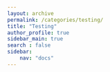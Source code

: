 ```yaml
---
layout: archive
permalink: /categories/testing/
title: "Testing"
author_profile: true
sidebar_main: true
search : false
sidebar:
    nav: "docs"
---
```

